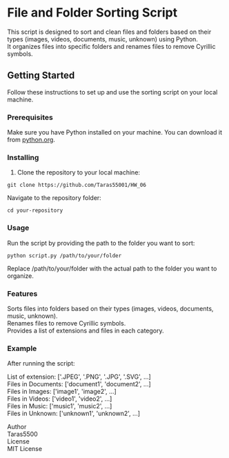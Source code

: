 # File and Folder Sorting Script

This script is designed to sort and clean files and folders based on their types (images, videos, documents, music, unknown) using Python.\
It organizes files into specific folders and renames files to remove Cyrillic symbols.

## Getting Started

Follow these instructions to set up and use the sorting script on your local machine.

### Prerequisites

Make sure you have Python installed on your machine. You can download it from [python.org](https://www.python.org/downloads/).

### Installing

1. Clone the repository to your local machine:

`git clone https://github.com/Taras55001/HW_06`

Navigate to the repository folder:

`cd your-repository`

### Usage
Run the script by providing the path to the folder you want to sort:

`python script.py /path/to/your/folder`

Replace /path/to/your/folder with the actual path to the folder you want to organize.

### Features
Sorts files into folders based on their types (images, videos, documents, music, unknown).\
Renames files to remove Cyrillic symbols.\
Provides a list of extensions and files in each category.
### Example
After running the script:

List of extension: ['.JPEG', '.PNG', '.JPG', '.SVG', ...]\
Files in Documents: ['document1', 'document2', ...]\
Files in Images: ['image1', 'image2', ...]\
Files in Videos: ['video1', 'video2', ...]\
Files in Music: ['music1', 'music2', ...]\
Files in Unknown: ['unknown1', 'unknown2', ...]


Author\
Taras5500\
License\
MIT License
